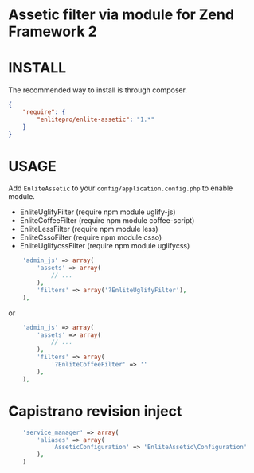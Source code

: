 Assetic filter via module for Zend Framework 2
==============================================


INSTALL
=======

The recommended way to install is through composer.

```json
{
    "require": {
        "enlitepro/enlite-assetic": "1.*"
    }
}
```

USAGE
=====

Add `EnliteAssetic` to your `config/application.config.php` to enable module.


 * EnliteUglifyFilter (require npm module uglify-js)
 * EnliteCoffeeFilter (require npm module coffee-script)
 * EnliteLessFilter (require npm module less)
 * EnliteCssoFilter (require npm module csso)
 * EnliteUglifycssFilter (require npm module uglifycss)

```php
    'admin_js' => array(
        'assets' => array(
            // ...
        ),
        'filters' => array('?EnliteUglifyFilter'),
    ),
```

or


```php
    'admin_js' => array(
        'assets' => array(
            // ...
        ),
        'filters' => array(
            '?EnliteCoffeeFilter' => ''
        ),
    ),
```


Capistrano revision inject
==========================

```php
    'service_manager' => array(
        'aliases' => array(
            'AsseticConfiguration' => 'EnliteAssetic\Configuration'
        ),
    )
```

